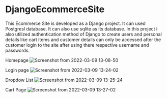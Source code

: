 # DjangoEcommerceSite
This Ecommerce Site is developed as a Django project. It can used Postgresl database. It can also use sqlite as its database. In this project i also utilized authentication method of Django to create users and personal details like cart items and customer details can only be accessed after the customer login to the site after using there respective username and passwords.

Homepage
![Screenshot from 2022-03-09 13-08-50](https://user-images.githubusercontent.com/98304528/157396801-3c39be4d-c9e2-4021-b998-fee160aeda7e.png)

Login page
![Screenshot from 2022-03-09 13-24-02](https://user-images.githubusercontent.com/98304528/157397012-d2981ab9-f319-4c3f-bd1b-9aa6c3d549bf.png)


Dropdow List
![Screenshot from 2022-03-09 13-25-24](https://user-images.githubusercontent.com/98304528/157397309-d7046042-e694-49e4-b414-b7242143f20b.png)

Cart Page
![Screenshot from 2022-03-09 13-27-02](https://user-images.githubusercontent.com/98304528/157397477-5d0cc979-ecba-4314-b000-5845a14a7772.png)
